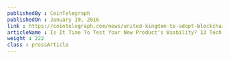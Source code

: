 ```yaml
---
publishedBy : CoinTelegraph
publishedOn : January 19, 2016
link : https://cointelegraph.com/news/united-kingdom-to-adopt-blockchain-based-governance
articleName : Is It Time To Test Your New Product's Usability? 13 Tech Experts Weigh In
weight : 222 
class : pressArticle
---
```

